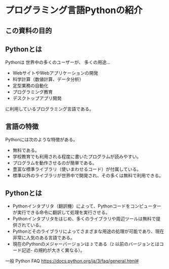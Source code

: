 # プログラミング言語Pythonの紹介

## この資料の目的



## Pythonとは

Pythonは
世界中の多くのユーザーが、
多くの用途…

- WebサイトやWebアプリケーションの開発
- 科学計算（数値計算、データ分析）
- 定型業務の自動化
- プログラミング教育
- デスクトップアプリ開発

に利用しているプログラミング言語である。

## 言語の特徴

Pythonには次のような特徴がある。

- 無料である。
- 学校教育でも利用される程度に書いたプログラムが読みやすい。
- プログラムを動作させるのが簡単である。
- 豊富な標準ライブラリ（使いまわせるコード）が付属している。
- 標準以外のライブラリが世界中で開発され、その多くは無料で利用できる。

## Pythonとは

- Pythonインタプリタ（翻訳機）によって、Pythonコードをコンピューターが実行できる命令に翻訳して処理を実行させる。
- Pythonインタプリタをはじめ、多くのライブラリや周辺ツールは無料で提供されている。
- Pythonとそのライブラリによってさまざまな用途の処理が可能であり、現在非常に人気のある言語である。
- 現在のPythonのメジャーバージョンは `3` である（`2` 以前のバージョンとはコード記述- の規約が大きく異なる）。

一般 Python FAQ
https://docs.python.org/ja/3/faq/general.html#
